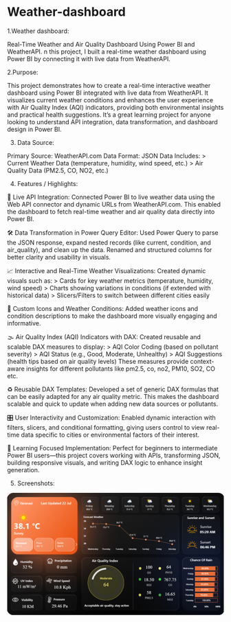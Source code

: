 # Weather-dashboard
1.Weather dashboard: 

Real-Time Weather and Air Quality Dashboard Using Power BI and WeatherAPI. n this project, I built a real-time weather dashboard using Power BI by connecting it with live data from WeatherAPI.

2.Purpose:

This project demonstrates how to create a real-time interactive weather dashboard using Power BI integrated with live data from WeatherAPI. It visualizes current weather conditions and enhances the user experience with Air Quality Index (AQI) indicators, providing both environmental insights and practical health suggestions. It’s a great learning project for anyone looking to understand API integration, data transformation, and dashboard design in Power BI.

3. Data Source:

Primary Source: WeatherAPI.com
Data Format: JSON
Data Includes:
    > Current Weather Data (temperature, humidity, wind speed, etc.)
    > Air Quality Data (PM2.5, CO, NO2, etc.)

4. Features / Highlights:

🔗 Live API Integration:
Connected Power BI to live weather data using the Web API connector and dynamic URLs from WeatherAPI.com. This enabled the dashboard to fetch real-time weather and air quality data directly into Power BI.

🛠 Data Transformation in Power Query Editor:
Used Power Query to parse the JSON response, expand nested records (like current, condition, and air_quality), and clean up the data. Renamed and structured columns for better clarity and usability in visuals.

📈 Interactive and Real-Time Weather Visualizations:
    Created dynamic visuals such as:
     > Cards for key weather metrics (temperature, humidity, wind speed)
     > Charts showing variations in conditions (if extended with historical data)
     > Slicers/Filters to switch between different cities easily

🎨 Custom Icons and Weather Conditions:
Added weather icons and condition descriptions to make the dashboard more visually engaging and informative.

🌫 Air Quality Index (AQI) Indicators with DAX:
   Created reusable and scalable DAX measures to display:
     > AQI Color Coding (based on pollutant severity)
     > AQI Status (e.g., Good, Moderate, Unhealthy)
     > AQI Suggestions (health tips based on air quality levels)
       These measures provide context-aware insights for different pollutants like pm2.5, co, no2, PM10, SO2, CO etc.
       
♻️ Reusable DAX Templates:
Developed a set of generic DAX formulas that can be easily adapted for any air quality metric. This makes the dashboard scalable and quick to update when adding new data sources or pollutants.

🎛 User Interactivity and Customization:
Enabled dynamic interaction with filters, slicers, and conditional formatting, giving users control to view real-time data specific to cities or environmental factors of their interest.

🧠 Learning Focused Implementation:
Perfect for beginners to intermediate Power BI users—this project covers working with APIs, transforming JSON, building responsive visuals, and writing DAX logic to enhance insight generation.

5. Screenshots:
   
![Alt text](https://github.com/ashishsinghvns2505/Weather-dashboard/blob/main/Dashboard%20Screenshot.png)



